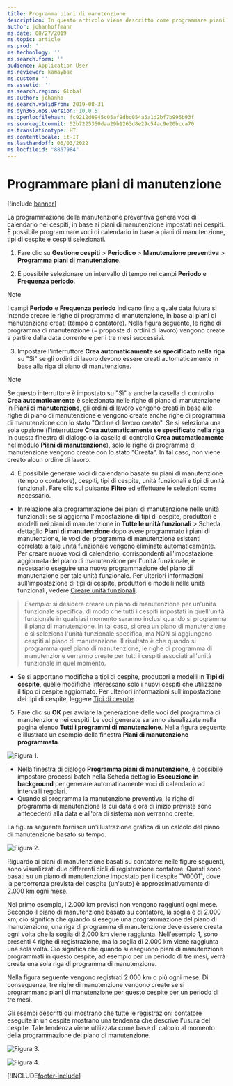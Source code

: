 ```yaml
---
title: Programma piani di manutenzione
description: In questo articolo viene descritto come programmare piani di manutenzione in Gestione cespiti.
author: johanhoffmann
ms.date: 08/27/2019
ms.topic: article
ms.prod: ''
ms.technology: ''
ms.search.form: ''
audience: Application User
ms.reviewer: kamaybac
ms.custom: ''
ms.assetid: ''
ms.search.region: Global
ms.author: johanho
ms.search.validFrom: 2019-08-31
ms.dyn365.ops.version: 10.0.5
ms.openlocfilehash: fc9212d0945c05af9dbc054a5a1d2bf7b996b93f
ms.sourcegitcommit: 52b7225350daa29b1263d8e29c54ac9e20bcca70
ms.translationtype: HT
ms.contentlocale: it-IT
ms.lasthandoff: 06/03/2022
ms.locfileid: "8857984"
---
```

# <a name="schedule-maintenance-plans"></a>Programmare piani di manutenzione

[!include [banner](../../includes/banner.md)]

 

La programmazione della manutenzione preventiva genera voci di calendario nei cespiti, in base ai piani di manutenzione impostati nei cespiti. È possibile programmare voci di calendario in base a piani di manutenzione, tipi di cespite e cespiti selezionati.

1. Fare clic su **Gestione cespiti** > **Periodico** > **Manutenzione preventiva** > **Programma piani di manutenzione**.

2. È possibile selezionare un intervallo di tempo nei campi **Periodo** e **Frequenza periodo**.

>[!NOTE]
>I campi **Periodo** e **Frequenza periodo** indicano fino a quale data futura si intende creare le righe di programma di manutenzione, in base ai piani di manutenzione creati (tempo o contatore). Nella figura seguente, le righe di programma di manutenzione (= proposte di ordini di lavoro) vengono create a partire dalla data corrente e per i tre mesi successivi.

3. Impostare l'interruttore **Crea automaticamente se specificato nella riga** su "Sì" se gli ordini di lavoro devono essere creati automaticamente in base alla riga di piano di manutenzione.

>[!NOTE]
>Se questo interruttore è impostato su "Sì" *e* anche la casella di controllo **Crea automaticamente** è selezionata nelle righe di piano di manutenzione in **Piani di manutenzione**, gli ordini di lavoro vengono creati in base alle righe di piano di manutenzione e vengono create anche righe di programma di manutenzione con lo stato "Ordine di lavoro creato". Se si seleziona una sola opzione (l'interruttore **Crea automaticamente se specificato nella riga** in questa finestra di dialogo o la casella di controllo **Crea automaticamente** nel modulo **Piani di manutenzione**), solo le righe di programma di manutenzione vengono create con lo stato "Creata". In tal caso, non viene creato alcun ordine di lavoro.

4. È possibile generare voci di calendario basate su piani di manutenzione (tempo o contatore), cespiti, tipi di cespite, unità funzionali e tipi di unità funzionali. Fare clic sul pulsante **Filtro** ed effettuare le selezioni come necessario.

- In relazione alla programmazione dei piani di manutenzione nelle unità funzionali: se si aggiorna l'impostazione di tipi di cespite, produttori e modelli nei piani di manutenzione in **Tutte le unità funzionali** > Scheda dettaglio **Piani di manutenzione** dopo avere programmato i piani di manutenzione, le voci del programma di manutenzione esistenti correlate a tale unità funzionale vengono eliminate automaticamente. Per creare nuove voci di calendario, corrispondenti all'impostazione aggiornata del piano di manutenzione per l'unità funzionale, è necessario eseguire una nuova programmazione del piano di manutenzione per tale unità funzionale. Per ulteriori informazioni sull'impostazione di tipi di cespite, produttori e modelli nelle unità funzionali, vedere [Creare unità funzionali](../functional-locations/create-functional-locations.md).

>*Esempio:* si desidera creare un piano di manutenzione per un'unità funzionale specifica, di modo che tutti i cespiti impostati in quell'unità funzionale in qualsiasi momento saranno inclusi quando si programma il piano di manutenzione. In tal caso, si crea un piano di manutenzione e si seleziona l'unità funzionale specifica, ma NON si aggiungono cespiti al piano di manutenzione. Il risultato è che quando si programma quel piano di manutenzione, le righe di programma di manutenzione verranno create per tutti i cespiti associati all'unità funzionale in quel momento.

- Se si apportano modifiche a tipi di cespite, produttori e modelli in **Tipi di cespite**, quelle modifiche interessano solo i nuovi cespiti che utilizzano il tipo di cespite aggiornato. Per ulteriori informazioni sull'impostazione dei tipi di cespite, leggere [Tipi di cespite](../setup-for-objects/object-types.md).  

5. Fare clic su **OK** per avviare la generazione delle voci del programma di manutenzione nei cespiti. Le voci generate saranno visualizzate nella pagina elenco **Tutti i programmi di manutenzione**. Nella figura seguente è illustrato un esempio della finestra **Piani di manutenzione programmata**.

![Figura 1.](media/09-preventive-maintenance.png)

- Nella finestra di dialogo **Programma piani di manutenzione**, è possibile impostare processi batch nella Scheda dettaglio **Esecuzione in background** per generare automaticamente voci di calendario ad intervalli regolari.  
- Quando si programma la manutenzione preventiva, le righe di programma di manutenzione la cui data e ora di inizio previste sono antecedenti alla data e all'ora di sistema non verranno create.  

La figura seguente fornisce un'illustrazione grafica di un calcolo del piano di manutenzione basato su tempo.  

![Figura 2.](media/10-preventive-maintenance.jpg)

Riguardo ai piani di manutenzione basati su contatore: nelle figure seguenti, sono visualizzati due differenti cicli di registrazione contatore. Questi sono basati su un piano di manutenzione impostato per il cespite "V0001", dove la percorrenza prevista del cespite (un'auto) è approssimativamente di 2.000 km ogni mese.

Nel primo esempio, i 2.000 km previsti non vengono raggiunti ogni mese. Secondo il piano di manutenzione basato su contatore, la soglia è di 2.000 km; ciò significa che quando si esegue una programmazione del piano di manutenzione, una riga di programma di manutenzione deve essere creata ogni volta che la soglia di 2.000 km viene raggiunta. Nell'esempio 1, sono presenti 4 righe di registrazione, ma la soglia di 2.000 km viene raggiunta una sola volta. Ciò significa che quando si eseguono piani di manutenzione programmati in questo cespite, ad esempio per un periodo di tre mesi, verrà creata una sola riga di programma di manutenzione.

Nella figura seguente vengono registrati 2.000 km o più ogni mese. Di conseguenza, tre righe di manutenzione vengono create se si programmano piani di manutenzione per questo cespite per un periodo di tre mesi. 

Gli esempi descritti qui mostrano che tutte le registrazioni contatore eseguite in un cespite mostrano una tendenza che descrive l'usura del cespite. Tale tendenza viene utilizzata come base di calcolo al momento della programmazione del piano di manutenzione.

![Figura 3.](media/11-preventive-maintenance.png)

![Figura 4.](media/12-preventive-maintenance.png)



[!INCLUDE[footer-include](../../../includes/footer-banner.md)]